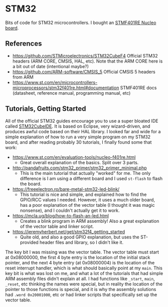 # STM32

Bits of code for STM32 microcontrollers. I bought an [STMF401RE Nucleo
board](https://www.st.com/en/evaluation-tools/nucleo-f401re.html).

## References

- https://github.com/STMicroelectronics/STM32CubeF4 Official STM32 headers (ARM
  CORE, CMSIS, HAL, etc). Note that the ARM CORE here is a bit out of date
  (intentional maybe?)
- https://github.com/ARM-software/CMSIS_5 Official CMSIS 5 headers from ARM
- https://www.st.com/en/microcontrollers-microprocessors/stm32f401re.html#documentation
  STMF401RE docs (datasheet, reference manual, programming manual, etc)

## Tutorials, Getting Started

All of the official STM32 guides encourage you to use a super bloated IDE called
[STM32CubeIDE](https://www.st.com/en/development-tools/stm32cubeide.html). It is
based on Eclipse, very wizard-driven, and produces awful code based on their HAL
library. I looked far and wide for a simple explanation of how to run a very
simple program on my STM32 board, and after reading probably 30 tutorials, I
finally found some that work:

- https://www.st.com/en/evaluation-tools/nucleo-f401re.html
  - Great overall explanation of the basics. Split over 3 parts.
- http://pandafruits.com/stm32_primer/stm32_primer_minimal.php
  - This is the main tutorial that actually "worked" for me. The only difference
    is I am using a different board and I used `st-flash` to flash the board.
- https://freeelectron.ro/bare-metal-stm32-led-blink/
  - This tutorial is nice and simple, and explained how to find the GPIO/RCC
    values I needed. However, it uses a much older board, has a poor explanation
    of the vector table (I thought it was magic nonsense), and I couldn't
    actually get it to work.
- https://mcla.ug/blog/how-to-flash-an-led.html
  - Creates a blink program in ARM assembly! Also a great explanation of the
    vector table and linker script.
- https://jeremyherbert.net/get/stm32f4_getting_started
  - Quite old, and also a good GPIO explanation, but uses the ST-provided header
    files and library, so I didn't like it.

The key bit I was missing was the vector table. The vector table must start at
0x08000000, the first 4 byte entry is the location of the initial stack pointer,
and the next 4 byte entry (at 0x08000004) is the location of the reset interrupt
handler, which is what should basically point at my `main`. This key bit is what
was lost on me, and what a lot of the tutorials that had simple ARM assembly
files didn't explain at all. I had functions like `_start`, `main`, `_reset`,
etc thinking the names were special, but in reality the location of the pointer
to those functions is special, and it is why the assembly solutions had `.word
0x20001000`, etc or had linker scripts that specifically set up the vector
table.
